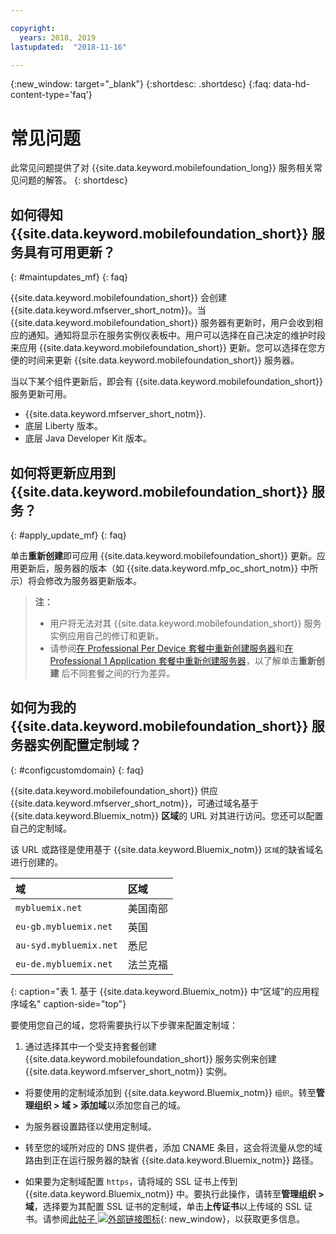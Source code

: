 ```yaml
---

copyright:
  years: 2018, 2019
lastupdated:  "2018-11-16"

---
```


{:new_window: target="_blank"}
{:shortdesc: .shortdesc}
{:faq: data-hd-content-type='faq'}

# 常见问题

此常见问题提供了对 {{site.data.keyword.mobilefoundation_long}} 服务相关常见问题的解答。
{: shortdesc}

## 如何得知 {{site.data.keyword.mobilefoundation_short}} 服务具有可用更新？
{: #maintupdates_mf}
{: faq}

{{site.data.keyword.mobilefoundation_short}} 会创建 {{site.data.keyword.mfserver_short_notm}}。当 {{site.data.keyword.mobilefoundation_short}} 服务器有更新时，用户会收到相应的通知。通知将显示在服务实例仪表板中。用户可以选择在自己决定的维护时段来应用 {{site.data.keyword.mobilefoundation_short}} 更新。您可以选择在您方便的时间来更新 {{site.data.keyword.mobilefoundation_short}} 服务器。

当以下某个组件更新后，即会有 {{site.data.keyword.mobilefoundation_short}} 服务更新可用。

* {{site.data.keyword.mfserver_short_notm}}.
* 底层 Liberty 版本。
* 底层 Java Developer Kit 版本。

## 如何将更新应用到 {{site.data.keyword.mobilefoundation_short}} 服务？
{: #apply_update_mf}
{: faq}

单击**重新创建**即可应用 {{site.data.keyword.mobilefoundation_short}} 更新。应用更新后，服务器的版本（如 {{site.data.keyword.mfp_oc_short_notm}} 中所示）将会修改为服务器更新版本。

> **注：**
>  * 用户将无法对其 {{site.data.keyword.mobilefoundation_short}} 服务实例应用自己的修订和更新。
>  * 请参阅[在 Professional Per Device 套餐中重新创建服务器](/docs/services/mobilefoundation?topic=mobilefoundation-c_using_mfs_p5#recreate_mobilefoundation_p5)和[在 Professional 1 Application 套餐中重新创建服务器](/docs/services/mobilefoundation?topic=mobilefoundation-c_using_mfs_p2#recreate_mobilefoundation_p2)，以了解单击**重新创建** 后不同套餐之间的行为差异。
>

## 如何为我的 {{site.data.keyword.mobilefoundation_short}} 服务器实例配置定制域？
{: #configcustomdomain}
{: faq}

{{site.data.keyword.mobilefoundation_short}} 供应 {{site.data.keyword.mfserver_short_notm}}，可通过域名基于 {{site.data.keyword.Bluemix_notm}} **区域**的 URL 对其进行访问。您还可以配置自己的定制域。


该 URL 或路径是使用基于 {{site.data.keyword.Bluemix_notm}} `区域`的缺省域名进行创建的。

  |域|区域|    
  |:----- | :----- |    
  |`mybluemix.net` |美国南部|    
  |`eu-gb.mybluemix.net` |英国|
  |`au-syd.mybluemix.net` |悉尼|   
  |`eu-de.mybluemix.net` |法兰克福|   
  {: caption="表 1. 基于 {{site.data.keyword.Bluemix_notm}} 中“区域”的应用程序域名" caption-side="top"}

要使用您自己的域，您将需要执行以下步骤来配置定制域：

1.	通过选择其中一个受支持套餐创建 {{site.data.keyword.mobilefoundation_short}} 服务实例来创建 {{site.data.keyword.mfserver_short_notm}} 实例。

+ 将要使用的定制域添加到 {{site.data.keyword.Bluemix_notm}} `组织`。转至**管理组织 > 域 > 添加域**以添加您自己的域。

+ 为服务器设置路径以使用定制域。

+ 转至您的域所对应的 DNS 提供者，添加 CNAME 条目，这会将流量从您的域路由到正在运行服务器的缺省 {{site.data.keyword.Bluemix_notm}} 路径。

+ 如果要为定制域配置 `https`，请将域的 SSL 证书上传到 {{site.data.keyword.Bluemix_notm}} 中。要执行此操作，请转至**管理组织 > 域**，选择要为其配置 SSL 证书的定制域，单击**上传证书**以上传域的 SSL 证书。请参阅[此帖子 ![外部链接图标](../../icons/launch-glyph.svg "外部链接图标")](https://developer.ibm.com/bluemix/2014/09/28/ssl-certificates-bluemix-custom-domains/){: new_window}，以获取更多信息。
